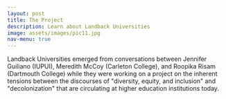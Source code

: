 ```yaml
---
layout: post
title: The Project
description: Learn about Landback Universities
image: assets/images/pic11.jpg
nav-menu: true
---
```


Landback Universities emerged from conversations between Jennifer Guiliano (IUPUI), Meredith McCoy (Carleton College), and Roopika Risam (Dartmouth College) while they were working on a project on the inherent tensions between the discourses of "diversity, equity, and inclusion" and "decolonization" that are circulating at higher education institutions today.
